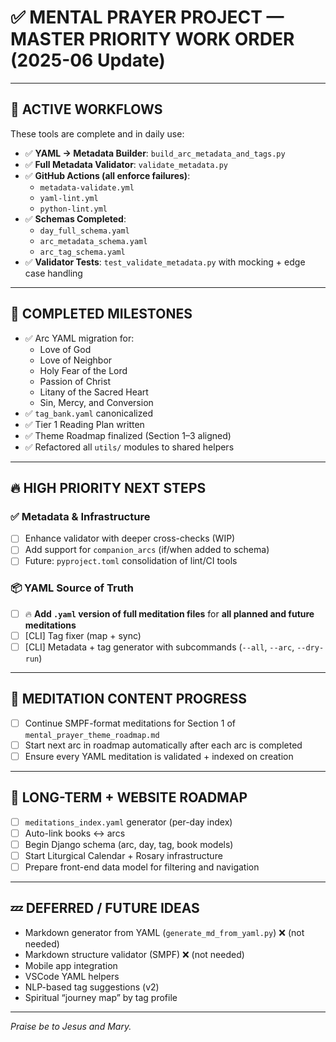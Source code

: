 # ✅ MENTAL PRAYER PROJECT — MASTER PRIORITY WORK ORDER (2025-06 Update)

---

## 🔄 ACTIVE WORKFLOWS

These tools are complete and in daily use:

- ✅ **YAML → Metadata Builder**: `build_arc_metadata_and_tags.py`
- ✅ **Full Metadata Validator**: `validate_metadata.py`
- ✅ **GitHub Actions (all enforce failures)**:
  - `metadata-validate.yml`
  - `yaml-lint.yml`
  - `python-lint.yml`
- ✅ **Schemas Completed**:
  - `day_full_schema.yaml`
  - `arc_metadata_schema.yaml`
  - `arc_tag_schema.yaml`
- ✅ **Validator Tests**: `test_validate_metadata.py` with mocking + edge case handling

---

## 🧱 COMPLETED MILESTONES

- ✅ Arc YAML migration for:
  - Love of God
  - Love of Neighbor
  - Holy Fear of the Lord
  - Passion of Christ
  - Litany of the Sacred Heart
  - Sin, Mercy, and Conversion
- ✅ `tag_bank.yaml` canonicalized
- ✅ Tier 1 Reading Plan written
- ✅ Theme Roadmap finalized (Section 1–3 aligned)
- ✅ Refactored all `utils/` modules to shared helpers

---

## 🔥 HIGH PRIORITY NEXT STEPS

### ✅ Metadata & Infrastructure

- [ ] Enhance validator with deeper cross-checks (WIP)
- [ ] Add support for `companion_arcs` (if/when added to schema)
- [ ] Future: `pyproject.toml` consolidation of lint/CI tools

### 📦 YAML Source of Truth

- [ ] 🔥 **Add `.yaml` version of full meditation files** for **all planned and future meditations**
- [ ] [CLI] Tag fixer (map + sync)
- [ ] [CLI] Metadata + tag generator with subcommands (`--all`, `--arc`, `--dry-run`)

---

## 🧘 MEDITATION CONTENT PROGRESS

- [ ] Continue SMPF-format meditations for Section 1 of `mental_prayer_theme_roadmap.md`
- [ ] Start next arc in roadmap automatically after each arc is completed
- [ ] Ensure every YAML meditation is validated + indexed on creation

---

## 🧭 LONG-TERM + WEBSITE ROADMAP

- [ ] `meditations_index.yaml` generator (per-day index)
- [ ] Auto-link books ↔ arcs
- [ ] Begin Django schema (arc, day, tag, book models)
- [ ] Start Liturgical Calendar + Rosary infrastructure
- [ ] Prepare front-end data model for filtering and navigation

---

## 💤 DEFERRED / FUTURE IDEAS

- Markdown generator from YAML (`generate_md_from_yaml.py`) ❌ (not needed)
- Markdown structure validator (SMPF) ❌ (not needed)
- Mobile app integration
- VSCode YAML helpers
- NLP-based tag suggestions (v2)
- Spiritual “journey map” by tag profile

---

*Praise be to Jesus and Mary.*

